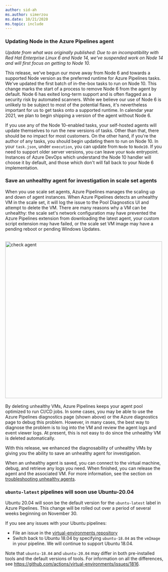 ```yaml
---
author: sid-ah
ms.author: simerzou
ms.date: 10/21/2020
ms.topic: include
---
```

### Updating Node in the Azure Pipelines agent
<!-- original link, in case anyone bookmarked it -->
<a name="node-14-in-the-azure-pipelines-agent"></a>

 _Update from what was originally published: Due to an incompatibility with Red Hat Enterprise Linux 6 and Node 14, we've suspended work on Node 14 and will first focus on getting to Node 10._

This release, we've begun our move away from Node 6 and towards a supported Node version as the preferred runtime for Azure Pipelines tasks. We've updated the first batch of in-the-box tasks to run on Node 10. This change marks the start of a process to remove Node 6 from the agent by default. Node 6 has exited long-term support and is often flagged as a security risk by automated scanners. While we believe our use of Node 6 is unlikely to be subject to most of the potential flaws, it's nevertheless important for us to get tasks onto a supported runtime. In calendar year 2021, we plan to begin shipping a version of the agent without Node 6.

If you use any of the Node 10-enabled tasks, your self-hosted agents will update themselves to run the new versions of tasks. Other than that, there should be no impact for most customers. On the other hand, if you're the author of any tasks, you should begin updating them to run on Node 10. In your `task.json`, under `execution`, you can update from `Node` to `Node10`. If you need to support older server versions, you can leave your `Node` entrypoint. Instances of Azure DevOps which understand the Node 10 handler will choose it by default, and those which don't will fall back to your Node 6 implementation.

### Save an unhealthy agent for investigation in scale set agents

When you use scale set agents, Azure Pipelines manages the scaling up and down of agent instances. When Azure Pipelines detects an unhealthy VM in the scale set, it will log the issue to the Pool Diagnostics UI and attempt to delete the VM. There are many reasons why a VM can be unhealthy: the scale set's network configuration may have prevented the Azure Pipelines extension from downloading the latest agent, your custom script extension may have failed, or the scale set VM image may have a pending reboot or pending Windows Updates.
  
<br><img src="../../media/177-pipelines-3-0.png" width="500" alt="check agent">  
<br>
By deleting unhealthy VMs, Azure Pipelines keeps your agent pool optimized to run CI/CD jobs. In some cases, you may be able to use the Azure Pipelines diagnostics page (shown above) or the Azure diagnostics page to debug this problem. However, in many cases, the best way to diagnose the problem is to log into the VM and review the agent logs and event viewer logs. At present, this is not easy to do since the unhealthy VM is deleted automatically.

With this release, we enhanced the diagnosability of unhealthy VMs by giving you the ability to save an unhealthy agent for investigation. 

When an unhealthy agent is saved, you can connect to the virtual machine, debug, and retrieve any logs you need. When finished, you can release the agent and the associated VM. For more information, see the section on [troubleshooting unhealthy agents](/azure/devops/pipelines/agents/scale-set-agents).

### `ubuntu-latest` pipelines will soon use Ubuntu-20.04

Ubuntu 20.04 will soon be the default version for the `ubuntu-latest` label in Azure Pipelines. This change will be rolled out over a period of several weeks beginning on November 30.

If you see any issues with your Ubuntu pipelines:

- File an issue in the [virtual-environments repository](https://github.com/actions/virtual-environments)
- Switch back to Ubuntu 18.04 by specifying `ubuntu-18.04` as the `vmImage` in your pipeline. We will continue to support Ubuntu 18.04.

Note that `ubuntu-18.04` and `ubuntu-20.04` may differ in both pre-installed tools and the default versions of tools. For information on all the differences, see https://github.com/actions/virtual-environments/issues/1816.